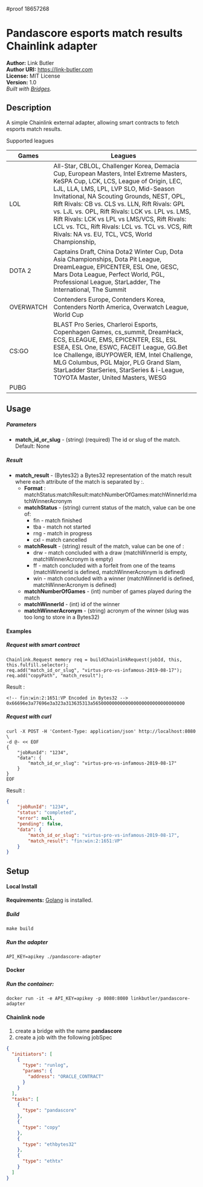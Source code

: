 #proof 18657268
# Pandascore esports match results Chainlink adapter #

**Author:** Link Butler  
**Author URI:** https://link-butler.com  
**License:** MIT License  
**Version:** 1.0     
_Built with [Bridges](https://github.com/linkpoolio/bridges)._

## Description ##
A simple Chainlink external adapter, allowing smart contracts to fetch esports match results.  

Supported leagues

| Games             | Leagues                                                                                                                                                                                                                                                                                                                                                                                                                                                                               |
|-------------------|---------------------------------------------------------------------------------------------------------------------------------------------------------------------------------------------------------------------------------------------------------------------------------------------------------------------------------------------------------------------------------------------------------------------------------------------------------------------------------------|
| LOL               | All-Star, CBLOL, Challenger Korea, Demacia Cup, European Masters, Intel Extreme Masters, KeSPA Cup, LCK, LCS, League of Origin, LEC, LJL, LLA, LMS, LPL, LVP SLO, Mid-Season Invitational, NA Scouting Grounds, NEST, OPL, Rift Rivals: CB vs. CLS vs. LLN, Rift Rivals: GPL vs. LJL vs. OPL, Rift Rivals: LCK vs. LPL vs. LMS, Rift Rivals: LCK vs LPL vs LMS/VCS, Rift Rivals: LCL vs. TCL, Rift Rivals: LCL vs. TCL vs. VCS, Rift Rivals: NA vs. EU, TCL, VCS, World Championship, |
| DOTA 2            | Captains Draft,  China Dota2 Winter Cup, Dota Asia Championships, Dota Pit League, DreamLeague, EPICENTER, ESL One, GESC, Mars Dota League, Perfect World, PGL, Professional League, StarLadder, The International, The Summit                                                                                                                                                                                                                                                        |
| OVERWATCH         | Contenders Europe, Contenders Korea, Contenders North America, Overwatch League, World Cup                                                                                                                                                                                                                                                                                                                                                                                            |
| CS:GO             | BLAST Pro Series, Charleroi Esports, Copenhagen Games, cs_summit, DreamHack, ECS, ELEAGUE, EMS, EPICENTER, ESL, ESL ESEA, ESL One, ESWC, FACEIT League, GG.Bet Ice Challenge, iBUYPOWER, IEM, Intel Challenge, MLG Columbus, PGL Major, PLG Grand Slam, StarLadder StarSeries, StarSeries & i-League, TOYOTA Master, United Masters, WESG                                                                                                                                             |
| PUBG              |                                                                                                                                                                                                                                                                                                                                                                                                                                                                                       |

## Usage ##
##### Parameters
* **match_id_or_slug** - (string) (required) The id or slug of the match. Default: None
##### Result
* **match_result**  - (Bytes32) a Bytes32 representation of the match result where each attribute of the match is separated by :.   
    * **Format** : matchStatus:matchResult:matchNumberOfGames:matchWinnerId:matchWinnerAcronym
     *  **matchStatus** - (string) current status of the match, value can be one of:
        * fin  -  match finished
        * tba -  match not started
        * rng -  match in progress
        * cxl -  match cancelled
     *  **matchResult** - (string) result of the match, value can be one of :
        * drw  -  match concluded with a draw (matchWinnerId is empty, matchWinnerAcronym is empty)
        * ff -  match concluded with a forfeit from one of the teams (matchWinnerId is defined, matchWinnerAcronym is defined)
        * win -  match concluded with a winner (matchWinnerId is defined, matchWinnerAcronym is defined)
     *  **matchNumberOfGames** - (int) number of games played during the match
     *  **matchWinnerId** - (int) id of the winner 
     *  **matchWinnerAcronym** - (string) acronym of the winner (slug was too long to store in a Bytes32)
     
#### Examples
##### Request with smart contract
```
Chainlink.Request memory req = buildChainlinkRequest(jobId, this, this.fulfill.selector);
req.add("match_id_or_slug", "virtus-pro-vs-infamous-2019-08-17");
req.add("copyPath", "match_result");
```
Result :
```
<!-- fin:win:2:1651:VP Encoded in Bytes32 -->
0x66696e3a77696e3a323a313635313a5650000000000000000000000000000000

```
##### Request with curl
```
curl -X POST -H 'Content-Type: application/json' http://localhost:8080 \
-d @- << EOF
{
	"jobRunId": "1234",
	"data": {
		"match_id_or_slug": "virtus-pro-vs-infamous-2019-08-17"
	}
}
EOF
```
Result :
```json
{
    "jobRunId": "1234",
    "status": "completed",
    "error": null,
    "pending": false,
    "data": {
        "match_id_or_slug": "virtus-pro-vs-infamous-2019-08-17",
        "match_result": "fin:win:2:1651:VP"
    }
}
```

## Setup ##
#### Local Install
**Requirements:** [Golang](https://golang.org/pkg/) is installed.

##### Build
```
make build
```

##### Run the adapter
```
API_KEY=apikey ./pandascore-adapter
```

#### Docker
##### Run the container:
```
docker run -it -e API_KEY=apikey -p 8080:8080 linkbutler/pandascore-adapter
```

#### Chainlink node
1. create a bridge with the name **pandascore**    
2. create a job with the following jobSpec
```json
{
  "initiators": [
    {
      "type": "runlog",
      "params": {
        "address": "ORACLE_CONTRACT"
      }
    }
  ],
  "tasks": [
    {
      "type": "pandascore"
    },
    {
      "type": "copy"
    },
    {
      "type": "ethbytes32"
    },
    {
      "type": "ethtx"
    }
  ]
}
```

